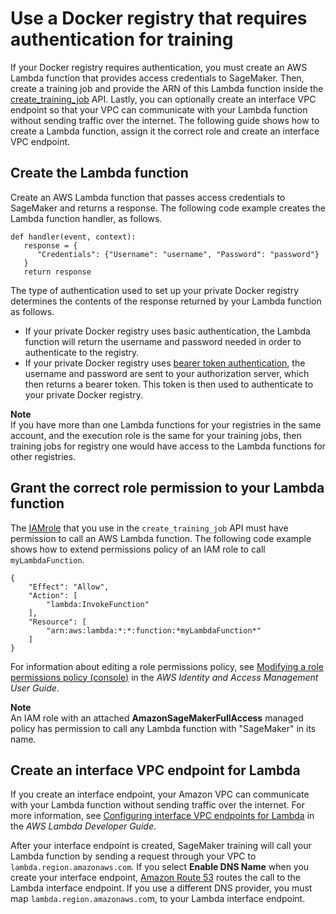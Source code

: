 # Use a Docker registry that requires authentication for training<a name="docker-containers-adapt-your-own-private-registry-authentication"></a>

If your Docker registry requires authentication, you must create an AWS Lambda function that provides access credentials to SageMaker\. Then, create a training job and provide the ARN of this Lambda function inside the [create\_training\_job](https://boto3.amazonaws.com/v1/documentation/api/latest/reference/services/sagemaker.html#SageMaker.Client.create_training_job) API\. Lastly, you can optionally create an interface VPC endpoint so that your VPC can communicate with your Lambda function without sending traffic over the internet\. The following guide shows how to create a Lambda function, assign it the correct role and create an interface VPC endpoint\.

## Create the Lambda function<a name="docker-containers-adapt-your-own-private-registry-authentication-create-lambda"></a>

Create an AWS Lambda function that passes access credentials to SageMaker and returns a response\. The following code example creates the Lambda function handler, as follows\.

```
def handler(event, context):
   response = {
      "Credentials": {"Username": "username", "Password": "password"}
   }
   return response
```

The type of authentication used to set up your private Docker registry determines the contents of the response returned by your Lambda function as follows\.
+ If your private Docker registry uses basic authentication, the Lambda function will return the username and password needed in order to authenticate to the registry\.
+ If your private Docker registry uses [bearer token authentication](https://docs.docker.com/registry/spec/auth/token/), the username and password are sent to your authorization server, which then returns a bearer token\. This token is then used to authenticate to your private Docker registry\.

**Note**  
If you have more than one Lambda functions for your registries in the same account, and the execution role is the same for your training jobs, then training jobs for registry one would have access to the Lambda functions for other registries\.

## Grant the correct role permission to your Lambda function<a name="docker-containers-adapt-your-own-private-registry-authentication-lambda-role"></a>

The [IAMrole](https://docs.aws.amazon.com/sagemaker/latest/dg/sagemaker-roles.html) that you use in the `create_training_job` API must have permission to call an AWS Lambda function\. The following code example shows how to extend permissions policy of an IAM role to call `myLambdaFunction`\.

```
{
    "Effect": "Allow",
    "Action": [
        "lambda:InvokeFunction"
    ],
    "Resource": [
        "arn:aws:lambda:*:*:function:*myLambdaFunction*"
    ]
}
```

For information about editing a role permissions policy, see [Modifying a role permissions policy \(console\)](https://docs.aws.amazon.com/IAM/latest/UserGuide/roles-managingrole-editing-console.html#roles-modify_permissions-policy) in the *AWS Identity and Access Management User Guide*\.

**Note**  
An IAM role with an attached **AmazonSageMakerFullAccess** managed policy has permission to call any Lambda function with "SageMaker" in its name\.

## Create an interface VPC endpoint for Lambda<a name="docker-containers-adapt-your-own-private-registry-authentication-lambda-endpoint"></a>

If you create an interface endpoint, your Amazon VPC can communicate with your Lambda function without sending traffic over the internet\. For more information, see [Configuring interface VPC endpoints for Lambda](https://docs.aws.amazon.com/lambda/latest/dg/configuration-vpc-endpoints.html) in the *AWS Lambda Developer Guide*\.

After your interface endpoint is created, SageMaker training will call your Lambda function by sending a request through your VPC to `lambda.region.amazonaws.com`\. If you select **Enable DNS Name** when you create your interface endpoint, [Amazon Route 53](https://docs.aws.amazon.com/Route53/latest/DeveloperGuide/Welcome.html) routes the call to the Lambda interface endpoint\. If you use a different DNS provider, you must map `lambda.region.amazonaws.co`m, to your Lambda interface endpoint\.